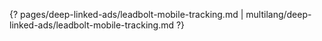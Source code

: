 {? pages/deep-linked-ads/leadbolt-mobile-tracking.md | multilang/deep-linked-ads/leadbolt-mobile-tracking.md ?}
